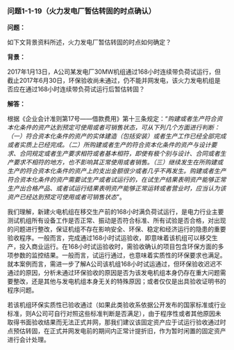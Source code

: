 ### 问题1-1-19（火力发电厂暂估转固的时点确认）

**问题：**

如下文背景资料所述，火力发电厂暂估转固的时点如何确定？

**背景：**

2017年1月13日，A公司某发电厂30MW机组通过168小时连续带负荷试运行，但截止2017年6月30日，环保验收尚未通过，仍不能并网发电，该火力发电机组是否应在通过168小时连续带负荷试运行后暂估转固？

**解答：**

根据《企业会计准则第17号——借款费用》第十三条规定：“*购建或者生产符合资本化条件的资产达到预定可使用或者可销售状态，可从下列几个方面进行判断：（一）符合资本化条件的资产的实体建造（包括安装）或者生产工作已经全部完成或者实质上已经完成。（二）所购建或者生产的符合资本化条件的资产与设计要求、合同规定或者生产要求相符或者基本相符，即使有极个别与设计、合同或者生产要求不相符的地方，也不影响其正常使用或者销售。（三）继续发生在所购建或生产的符合资本化条件的资产上的支出金额很少或者几乎不再发生。购建或者生产符合资本化条件的资产需要试生产或者试运行的，在试生产结果表明资产能够正常生产出合格产品、或者试运行结果表明资产能够正常运转或者营业时，应当认为该资产已经达到预定可使用或者可销售状态*”。

我们理解，新建火电机组在移交生产前的168小时满负荷试运行，是电力行业主要测试机组所有设备工作是否正常、振动是否符合标准、所有试验是否合格，对出现的问题进行整改，保证机组不存在影响安全、环保、稳定和经济运行的隐患的重要验收程序。一般而言，完成通过168小时试运验收，即意味着该机组可以移交生产，投入商业运行。在168小时试运验收时，需验收确认的项目包含环保方面的多项参数的监控结果。一般而言，试运行通过，也意味着实质性的环保要求也满足。就本案例而言，需进一步了解A公司该机组168小时试运通过，但环保验收迟迟不通过的原因，分析未通过环保验收的原因是否为该发电机组本身仍存在重大问题需要整改，还是其他与发电机组本身无关的特殊原因；或者仅仅是出具验收证明书的程序问题。

若该机组环保实质性已验收通过（如果此类验收系依据公开发布的国家标准或行业标准，则A公司可自行对照这些标准判断是否满足），由于程序性或者其他原因未取得书面验收结果而无法正式并网，那我们建议该固定资产应于试运行验收通过时点预估转固，在正式并网发电前的期间内正常计提折旧，作为暂时闲置的固定资产进行会计处理。